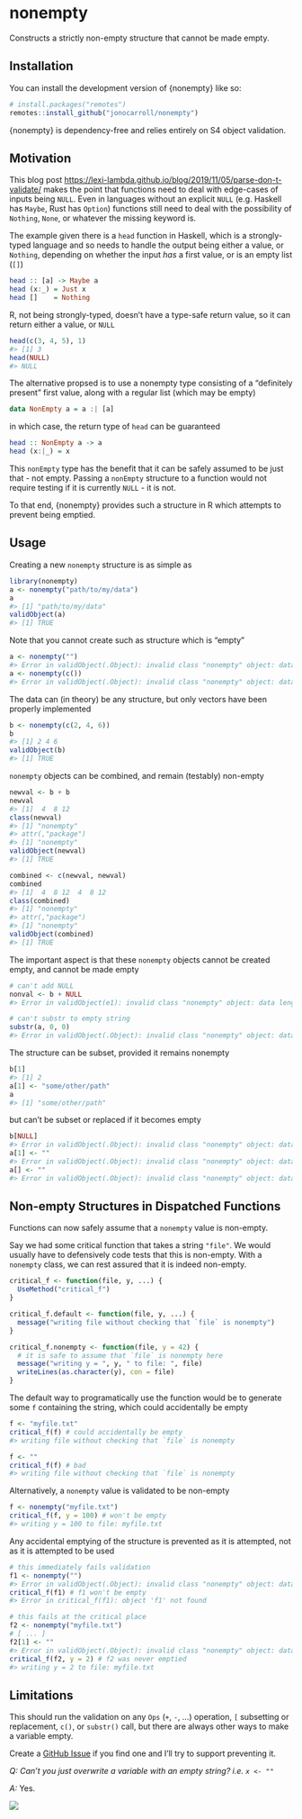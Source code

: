 
<!-- README.md is generated from README.Rmd. Please edit that file -->

# nonempty

<!-- badges: start -->
<!-- badges: end -->

Constructs a strictly non-empty structure that cannot be made empty.

## Installation

You can install the development version of {nonempty} like so:

``` r
# install.packages("remotes")
remotes::install_github("jonocarroll/nonempty")
```

{nonempty} is dependency-free and relies entirely on S4 object
validation.

## Motivation

This blog post
<https://lexi-lambda.github.io/blog/2019/11/05/parse-don-t-validate/>
makes the point that functions need to deal with edge-cases of inputs
being `NULL`. Even in languages without an explicit `NULL` (e.g. Haskell
has `Maybe`, Rust has `Option`) functions still need to deal with the
possibility of `Nothing`, `None`, or whatever the missing keyword is.

The example given there is a `head` function in Haskell, which is a
strongly-typed language and so needs to handle the output being either a
value, or `Nothing`, depending on whether the input *has* a first value,
or is an empty list (`[]`)

``` haskell
head :: [a] -> Maybe a
head (x:_) = Just x
head []    = Nothing
```

R, not being strongly-typed, doesn’t have a type-safe return value, so
it can return either a value, or `NULL`

``` r
head(c(3, 4, 5), 1)
#> [1] 3
head(NULL)
#> NULL
```

The alternative propsed is to use a nonempty type consisting of a
“definitely present” first value, along with a regular list (which may
be empty)

``` haskell
data NonEmpty a = a :| [a]
```

in which case, the return type of `head` can be guaranteed

``` haskell
head :: NonEmpty a -> a
head (x:|_) = x
```

This `nonEmpty` type has the benefit that it can be safely assumed to be
just that - not empty. Passing a `nonEmpty` structure to a function
would not require testing if it is currently `NULL` - it is not.

To that end, {nonempty} provides such a structure in R which attempts to
prevent being emptied.

## Usage

Creating a new `nonempty` structure is as simple as

``` r
library(nonempty)
a <- nonempty("path/to/my/data")
a
#> [1] "path/to/my/data"
validObject(a)
#> [1] TRUE
```

Note that you cannot create such as structure which is “empty”

``` r
a <- nonempty("")
#> Error in validObject(.Object): invalid class "nonempty" object: data has no characters, needs to have > 0
a <- nonempty(c())
#> Error in validObject(.Object): invalid class "nonempty" object: data length is 0, needs to be > 0
```

The data can (in theory) be any structure, but only vectors have been
properly implemented

``` r
b <- nonempty(c(2, 4, 6))
b
#> [1] 2 4 6
validObject(b)
#> [1] TRUE
```

`nonempty` objects can be combined, and remain (testably) non-empty

``` r
newval <- b + b
newval
#> [1]  4  8 12
class(newval)
#> [1] "nonempty"
#> attr(,"package")
#> [1] "nonempty"
validObject(newval)
#> [1] TRUE

combined <- c(newval, newval)
combined
#> [1]  4  8 12  4  8 12
class(combined)
#> [1] "nonempty"
#> attr(,"package")
#> [1] "nonempty"
validObject(combined)
#> [1] TRUE
```

The important aspect is that these `nonempty` objects cannot be created
empty, and cannot be made empty

``` r
# can't add NULL
nonval <- b + NULL
#> Error in validObject(e1): invalid class "nonempty" object: data length is 0, needs to be > 0

# can't substr to empty string
substr(a, 0, 0)
#> Error in validObject(.Object): invalid class "nonempty" object: data has no characters, needs to have > 0
```

The structure can be subset, provided it remains nonempty

``` r
b[1]
#> [1] 2
a[1] <- "some/other/path"
a
#> [1] "some/other/path"
```

but can’t be subset or replaced if it becomes empty

``` r
b[NULL]
#> Error in validObject(.Object): invalid class "nonempty" object: data length is 0, needs to be > 0
a[1] <- ""
#> Error in validObject(.Object): invalid class "nonempty" object: data has no characters, needs to have > 0
a[] <- ""
#> Error in validObject(.Object): invalid class "nonempty" object: data has no characters, needs to have > 0
```

## Non-empty Structures in Dispatched Functions

Functions can now safely assume that a `nonempty` value is non-empty.

Say we had some critical function that takes a string `"file"`. We would
usually have to defensively code tests that this is non-empty. With a
`nonempty` class, we can rest assured that it is indeed non-empty.

``` r
critical_f <- function(file, y, ...) {
  UseMethod("critical_f")
}

critical_f.default <- function(file, y, ...) {
  message("writing file without checking that `file` is nonempty")
}

critical_f.nonempty <- function(file, y = 42) {
  # it is safe to assume that `file` is nonempty here
  message("writing y = ", y, " to file: ", file)
  writeLines(as.character(y), con = file)
}
```

The default way to programatically use the function would be to generate
some `f` containing the string, which could accidentally be empty

``` r
f <- "myfile.txt"
critical_f(f) # could accidentally be empty
#> writing file without checking that `file` is nonempty

f <- ""
critical_f(f) # bad
#> writing file without checking that `file` is nonempty
```

Alternatively, a `nonempty` value is validated to be non-empty

``` r
f <- nonempty("myfile.txt")
critical_f(f, y = 100) # won't be empty
#> writing y = 100 to file: myfile.txt
```

Any accidental emptying of the structure is prevented as it is
attempted, not as it is attempted to be used

``` r
# this immediately fails validation
f1 <- nonempty("")
#> Error in validObject(.Object): invalid class "nonempty" object: data has no characters, needs to have > 0
critical_f(f1) # f1 won't be empty
#> Error in critical_f(f1): object 'f1' not found

# this fails at the critical place
f2 <- nonempty("myfile.txt")
# [ ... ]
f2[1] <- ""
#> Error in validObject(.Object): invalid class "nonempty" object: data has no characters, needs to have > 0
critical_f(f2, y = 2) # f2 was never emptied
#> writing y = 2 to file: myfile.txt
```

## Limitations

This should run the validation on any `Ops` (`+`, `-`, …) operation, `[`
subsetting or replacement, `c()`, or `substr()` call, but there are
always other ways to make a variable empty.

Create a [GitHub
Issue](https://github.com/jonocarroll/nonempty/issues/new/choose) if you
find one and I’ll try to support preventing it.

*Q: Can’t you just overwrite a variable with an empty string?
i.e. `x <- ""`*

*A:* Yes.

![](man/figures/toad.jpg)
